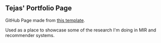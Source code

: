 ## Tejas' Portfolio Page

GitHub Page made from [this template](academicpages.github.io).

Used as a place to showcase some of the research I'm doing in MIR and recommender systems.
